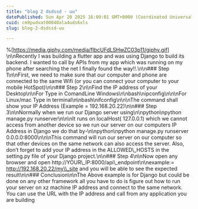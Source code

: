 ```yaml
---
title: "blog 2 dsdssd - uu"
datePublished: Sun Apr 20 2025 16:09:01 GMT+0000 (Coordinated Universal Time)
cuid: cm9pudvat00040ala4uds6xls
slug: blog-2-dsdssd-uu

---
```


%[https://media.giphy.com/media/flbcUFdLSHwZC03p11/giphy.gif] \\n\\nRecently I was building a flutter app and was using Django to build its backend. I wanted to call by APIs from my app which was running on my phone after searching the net I finally found the way!!.\\n\\n### Step 1\\n\\nFirst, we need to make sure that our computer and phone are connected to the same Wifi (or you can connect your computer to your mobile HotSpot)\\n\\n### Step 2\\n\\nFind the IP address of your Desktop\\n\\nFor Type in ComandLine Windows\\n\\nbash\\nipconfig\\n\\n\\nFor Linux/mac Type in terminal\\n\\nbash\\nifconfig\\n\\n\\nThe command shall show your IP Address (Example = 192.168.20.22)\\n\\n### Step 3\\n\\nNormally when we run our Django server using\\n\\npython\\npython manage.py runserver\\n\\n\\nIt runs on localHost( 127.0.0.1) which we cannot access from another device so we run our server on our computers IP Address in Django we do that by-\\n\\npython\\npython manage.py runserver 0.0.0.0:8000\\n\\n\\nThis command will run our server on our computer so that other devices on the same network can also access the server. Also, don’t forget to add your IP address in the ALLOWED\\\_HOSTS in the setting.py file of your Django project.\\n\\n### Step 4\\n\\nNow open any browser and open http://YOUR\\\_IP:8000/api\\\_endpoint\\n\\nexample:= http://192.168.20.22/my\\_site and you will be able to see the expected result\\n\\n### Conclusion\\n\\nThe Above example is for Django but could be done on any other framework all you have to do is figure out how to run your server on xz machine IP address and connect to the same network. You can use the URL with the IP address and call from any application you are building
